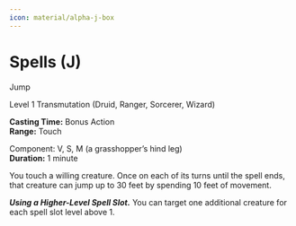 ```yaml
---
icon: material/alpha-j-box
---
```


# Spells (J)

Jump

Level 1 Transmutation (Druid, Ranger, Sorcerer, Wizard)

**Casting Time:** Bonus Action  
**Range:** Touch

Component: V, S, M (a grasshopper’s hind leg)  
**Duration:** 1 minute

You touch a willing creature. Once on each of its turns until the spell ends, that creature can jump up to 30 feet by spending 10 feet of movement.

***Using a Higher-Level Spell Slot.*** You can target one additional creature for each spell slot level above 1.